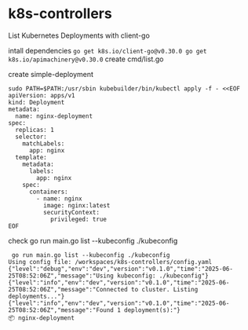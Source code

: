 # k8s-controllers
List Kubernetes Deployments with client-go

intall dependencies
``
go get k8s.io/client-go@v0.30.0
go get k8s.io/apimachinery@v0.30.0
``
create cmd/list.go

create simple-deployment
```
sudo PATH=$PATH:/usr/sbin kubebuilder/bin/kubectl apply -f - <<EOF
apiVersion: apps/v1
kind: Deployment
metadata:
  name: nginx-deployment
spec:
  replicas: 1
  selector:
    matchLabels:
      app: nginx
  template:
    metadata:
      labels:
        app: nginx
    spec:
      containers:
        - name: nginx
          image: nginx:latest
          securityContext:
            privileged: true
EOF
```
check go run main.go list --kubeconfig ./kubeconfig
```
 go run main.go list --kubeconfig ./kubeconfig
Using config file: /workspaces/k8s-controllers/config.yaml
{"level":"debug","env":"dev","version":"v0.1.0","time":"2025-06-25T08:52:06Z","message":"Using kubeconfig: ./kubeconfig"}
{"level":"info","env":"dev","version":"v0.1.0","time":"2025-06-25T08:52:06Z","message":"Connected to cluster. Listing deployments..."}
{"level":"info","env":"dev","version":"v0.1.0","time":"2025-06-25T08:52:06Z","message":"Found 1 deployment(s):"}
📦 nginx-deployment
```